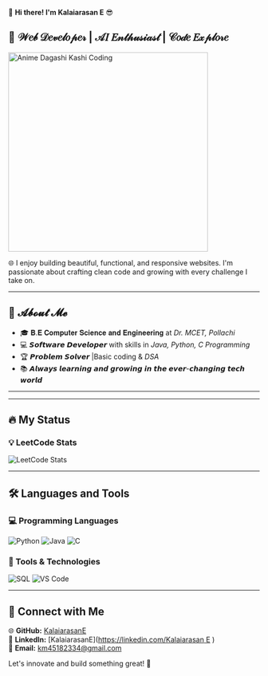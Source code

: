 👋 **Hi there! I'm Kalaiarasan E** 😎
## 🚀 𝒲𝑒𝒷 𝒟𝑒𝓋𝑒𝓁𝑜𝓅𝑒𝓇 | 𝒜𝐼 𝐸𝓃𝓉𝒽𝓊𝓈𝒾𝒶𝓈𝓉 | 𝒞𝑜𝒹𝑒 𝐸𝓍𝓅𝓁𝑜𝓇𝑒

<img src="https://tenor.com/view/anime-coding-dagashi-kashi-java-script-gif-12104185" width="400" alt="Anime Dagashi Kashi Coding">


🌐 I enjoy building beautiful, functional, and responsive websites. I'm passionate about crafting clean code and growing with every challenge I take on.  

---

## 🌟 𝓐𝓫𝓸𝓾𝓽 𝓜𝓮  

- 🎓 𝐁.𝐄 𝐂𝐨𝐦𝐩𝐮𝐭𝐞𝐫 𝐒𝐜𝐢𝐞𝐧𝐜𝐞 𝐚𝐧𝐝 𝐄𝐧𝐠𝐢𝐧𝐞𝐞𝐫𝐢𝐧𝐠 at *Dr. MCET, Pollachi*  
- 💻 𝙎𝙤𝙛𝙩𝙬𝙖𝙧𝙚 𝘿𝙚𝙫𝙚𝙡𝙤𝙥𝙚𝙧 with skills in *Java, Python, C Programming*  
- 🏆 𝙋𝙧𝙤𝙗𝙡𝙚𝙢 𝙎𝙤𝙡𝙫𝙚𝙧 |Basic coding &  *DSA*  
- 📚 𝘼𝙡𝙬𝙖𝙮𝙨 𝙡𝙚𝙖𝙧𝙣𝙞𝙣𝙜 𝙖𝙣𝙙 𝙜𝙧𝙤𝙬𝙞𝙣𝙜 𝙞𝙣 𝙩𝙝𝙚 𝙚𝙫𝙚𝙧-𝙘𝙝𝙖𝙣𝙜𝙞𝙣𝙜 𝙩𝙚𝙘𝙝 𝙬𝙤𝙧𝙡𝙙  

---

---  
## 🔥 My Status  

### 💡 LeetCode Stats  
![LeetCode Stats](https://leetcard.jacoblin.cool/kalaiarasane?theme=unicorn&font=Arial&animation=true)
 

---  
## 🛠 Languages and Tools  

### 💻 Programming Languages  
![Python](https://img.shields.io/badge/Python-3776AB?style=for-the-badge&logo=python&logoColor=white)
![Java](https://img.shields.io/badge/Java-ED8B00?style=for-the-badge&logo=java&logoColor=white)
![C](https://img.shields.io/badge/C-00599C?style=for-the-badge&logo=c&logoColor=white)   

### 🔧 Tools & Technologies  
![SQL](https://img.shields.io/badge/SQL-4479A1?style=for-the-badge&logo=sql&logoColor=white)   ![VS Code](https://img.shields.io/badge/VS%20Code-007ACC?style=for-the-badge&logo=visual-studio-code&logoColor=white)  
 
---  
## 💼 Connect with Me  
🌐 **GitHub:** [KalaiarasanE](https://github.com/kalaiarasane)  
🔗 **LinkedIn:** [KalaiarasanE]([https://linkedin.com/Kalaiarasan E](https://www.linkedin.com/in/kalaiarasan-e-7b7044258/) )  
📩 **Email:** km45182334@gmail.com  

Let's innovate and build something great! 🚀
